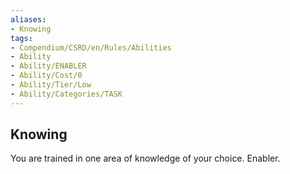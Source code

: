 ```yaml
---
aliases:
- Knowing
tags:
- Compendium/CSRD/en/Rules/Abilities
- Ability
- Ability/ENABLER
- Ability/Cost/0
- Ability/Tier/Low
- Ability/Categories/TASK
---
```


  
## Knowing  
You are trained in one area of knowledge of your choice. Enabler. 